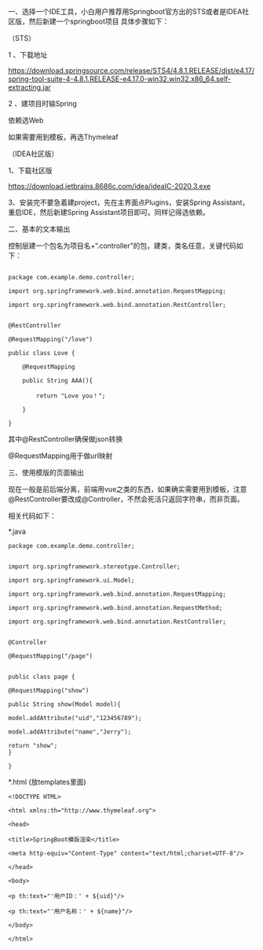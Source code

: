 一、选择一个IDE工具，小白用户推荐用Springboot官方出的STS或者是IDEA社区版，然后新建一个springboot项目
具体步骤如下：

（STS）

1 、下载地址

https://download.springsource.com/release/STS4/4.8.1.RELEASE/dist/e4.17/spring-tool-suite-4-4.8.1.RELEASE-e4.17.0-win32.win32.x86_64.self-extracting.jar

2 、建项目时输Spring

依赖选Web

如果需要用到模板，再选Thymeleaf 

（IDEA社区版）

1、下载社区版

https://download.jetbrains.8686c.com/idea/ideaIC-2020.3.exe

3、安装完不要急着建project，先在主界面点Plugins，安装Spring Assistant，重启IDE，然后新建Spring Assistant项目即可。同样记得选依赖。

二、基本的文本输出

控制层建一个包名为项目名+“.controller”的包，建类，类名任意，关键代码如下：
```

package com.example.demo.controller;

import org.springframework.web.bind.annotation.RequestMapping;

import org.springframework.web.bind.annotation.RestController;


@RestController

@RequestMapping("/love")

public class Love {

	@RequestMapping
	
    public String AAA(){
    
        return "Love you！";
	
    }
    
}
```

其中@RestController确保做json转换

@RequestMapping用于做url映射

三、使用模版的页面输出

现在一般是前后端分离，前端用vue之类的东西，如果确实需要用到模板，注意@RestController要改成@Controller，不然会死活只返回字符串，而非页面。

相关代码如下：

*.java
```
package com.example.demo.controller;


import org.springframework.stereotype.Controller;

import org.springframework.ui.Model;

import org.springframework.web.bind.annotation.RequestMapping;

import org.springframework.web.bind.annotation.RequestMethod;

import org.springframework.web.bind.annotation.RestController;


@Controller

@RequestMapping("/page")


public class page {

@RequestMapping("show")
    
public String show(Model model){
    
model.addAttribute("uid","123456789");
	
model.addAttribute("name","Jerry");
	
return "show";
}
    
}
```

*.html (放templates里面)
```
<!DOCTYPE HTML>

<html xmlns:th="http://www.thymeleaf.org">
	
<head>
	
<title>SpringBoot模版渲染</title>
    
<meta http-equiv="Content-Type" content="text/html;charset=UTF-8"/>
    
</head>

<body>
	
<p th:text="'用户ID：' + ${uid}"/>

<p th:text="'用户名称：' + ${name}"/>

</body>

</html>
```
